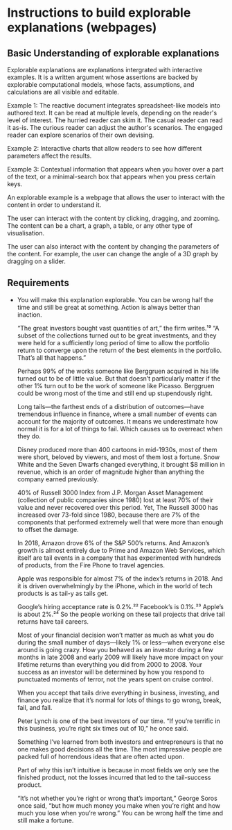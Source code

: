 # Instructions to build explorable explanations (webpages)

## Basic Understanding of explorable explanations

Explorable explanations are explanations intergrated with interactive examples. It is a written argument whose assertions are backed by explorable computational models, whose facts, assumptions, and calculations are all visible and editable.

Example 1:
The reactive document integrates spreadsheet-like models into authored text. It can be read at multiple levels, depending on the reader's level of interest. The hurried reader can skim it. The casual reader can read it as-is. The curious reader can adjust the author's scenarios. The engaged reader can explore scenarios of their own devising.

Example 2:
Interactive charts that allow readers to see how different parameters affect the results.

Example 3:
Contextual information that appears when you hover over a part of the text, or a minimal-search box that appears when you press certain keys.

An explorable example is a webpage that allows the user to interact with the content in order to understand it.

The user can interact with the content by clicking, dragging, and zooming. The content can be a chart, a graph, a table, or any other type of visualisation.

The user can also interact with the content by changing the parameters of the content. For example, the user can change the angle of a 3D graph by dragging on a slider.

## Requirements
- You will make this explanation explorable.
  You can be wrong half the time and still be great at something. Action is always better than inaction.

  “The great investors bought vast quantities of art,” the firm writes.¹⁹ “A subset of the collections turned out to be great investments, and they were held for a sufficiently long period of time to allow the portfolio return to converge upon the return of the best elements in the portfolio. That’s all that happens.”

  Perhaps 99% of the works someone like Berggruen acquired in his life turned out to be of little value. But that doesn’t particularly matter if the other 1% turn out to be the work of someone like Picasso. Berggruen could be wrong most of the time and still end up stupendously right.

  Long tails—the farthest ends of a distribution of outcomes—have tremendous influence in finance, where a small number of events can account for the majority of outcomes. It means we underestimate how normal it is for a lot of things to fail. Which causes us to overreact when they do.

  Disney produced more than 400 cartoons in mid-1930s, most of them were short, beloved by viewers, and most of them lost a fortune. Snow White and the Seven Dwarfs changed everything, it brought $8 million in revenue, which is an order of magnitude higher than anything the company earned previously.

  40% of Russell 3000 Index from J.P. Morgan Asset Management (collection of public companies since 1980) lost at least 70% of their value and never recovered over this period. Yet, The Russell 3000 has increased over 73-fold since 1980, because there are 7% of the components that performed extremely well that were more than enough to offset the damage.

  In 2018, Amazon drove 6% of the S&P 500’s returns. And Amazon’s growth is almost entirely due to Prime and Amazon Web Services, which itself are tail events in a company that has experimented with hundreds of products, from the Fire Phone to travel agencies.

  Apple was responsible for almost 7% of the index’s returns in 2018. And it is driven overwhelmingly by the iPhone, which in the world of tech products is as tail-y as tails get.

  Google’s hiring acceptance rate is 0.2%.²² Facebook’s is 0.1%.²³ Apple’s is about 2%.²⁴ So the people working on these tail projects that drive tail returns have tail careers.

  Most of your financial decision won’t matter as much as what you do during the small number of days—likely 1% or less—when everyone else around is going crazy. How you behaved as an investor during a few months in late 2008 and early 2009 will likely have more impact on your lifetime returns than everything you did from 2000 to 2008. Your success as an investor will be determined by how you respond to punctuated moments of terror, not the years spent on cruise control. 

  When you accept that tails drive everything in business, investing, and finance you realize that it’s normal for lots of things to go wrong, break, fail, and fall.

  Peter Lynch is one of the best investors of our time. “If you’re terrific in this business, you’re right six times out of 10,” he once said.

  Something I’ve learned from both investors and entrepreneurs is that no one makes good decisions all the time. The most impressive people are packed full of horrendous ideas that are often acted upon.

  Part of why this isn’t intuitive is because in most fields we only see the finished product, not the losses incurred that led to the tail-success product.

  “It’s not whether you’re right or wrong that’s important,” George Soros once said, “but how much money you make when you’re right and how much you lose when you’re wrong.” You can be wrong half the time and still make a fortune.